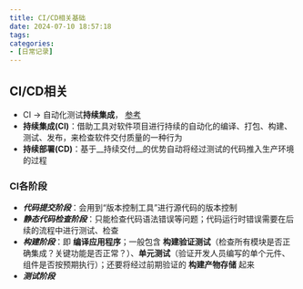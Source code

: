 ```yaml
---
title: CI/CD相关基础
date: 2024-07-10 18:57:18
tags:
categories:
- [日常记录]
---
```


## CI/CD相关

- CI -> 自动化测试**持续集成**， [参考](https://wiki.hikvision.com.cn/pages/viewpage.action?pageId=100687349)
- **持续集成(CI)**：借助工具对软件项目进行持续的自动化的编译、打包、构建、测试、发布，来检查软件交付质量的一种行为
- **持续部署(CD)**：基于__持续交付__的优势自动将经过测试的代码推入生产环境的过程

### CI各阶段
- ***代码提交阶段***：会用到“版本控制工具”进行源代码的版本控制
- ***静态代码检查阶段***：只能检查代码语法错误等问题；代码运行时错误需要在后续的流程中进行测试、检查
- ***构建阶段***：即 __编译应用程序__；一般包含 __构建验证测试__（检查所有模块是否正确集成？关键功能是否正常？）、__单元测试__（验证开发人员编写的单个元件、组件是否按预期执行）；还要将经过前期验证的 __构建产物存储__ 起来
- ***测试阶段***
